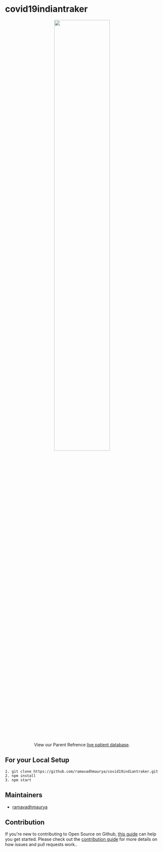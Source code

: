 # covid19indiantraker

<p align="center">
<img src="https://lh3.googleusercontent.com/c1R9ua5XDaInXNNYEVKs5NzwQ36gYCXi1VJ5kLRxGcDYmyUSJM3dnkzqaPWP_CniaHQbQSr4yQqxmsoEGvGFrWFnBRAVjI4=s2560" width="60%">
</p>

<p align="center">
  View our Parent Refrence <a href="https://bit.ly/patientdb">live patient database</a>.
 </p>

## For your Local Setup

```
1. git clone https://github.com/ramavadhmaurya/covid19indiantraker.git
2. npm install
3. npm start
```

## Maintainers

- [ramavadhmaurya](https://github.com/ramavadhmaurya)

## Contribution

If you're new to contributing to Open Source on Github, [this guide](https://guides.github.com/activities/contributing-to-open-source/) can help you get started. Please check out the [contribution guide](CONTRIBUTING.md) for more details on how issues and pull requests work..
